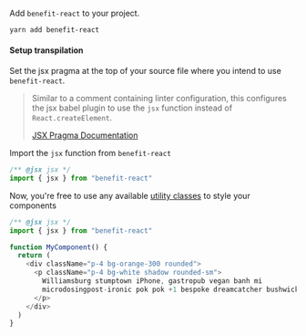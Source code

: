 Add `benefit-react` to your project.

```bash
yarn add benefit-react
```

#### Setup transpilation

Set the jsx pragma at the top of your source file where you intend to use `benefit-react`.

> Similar to a comment containing linter configuration, this configures the jsx babel plugin to use the `jsx` function instead of `React.createElement`.
>
> [JSX Pragma Documentation](https://babeljs.io/docs/en/babel-plugin-transform-react-jsx#pragma)

Import the `jsx` function from `benefit-react`

```js
/** @jsx jsx */
import { jsx } from "benefit-react"
```

Now, you're free to use any available [utility classes](https://benefit.netlify.com) to style your components

```js
/** @jsx jsx */
import { jsx } from "benefit-react"

function MyComponent() {
  return (
    <div className="p-4 bg-orange-300 rounded">
      <p className="p-4 bg-white shadow rounded-sm">
        Williamsburg stumptown iPhone, gastropub vegan banh mi
        microdosingpost-ironic pok pok +1 bespoke dreamcatcher bushwick brunch.
      </p>
    </div>
  )
}
```
